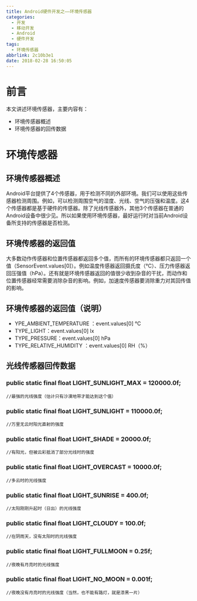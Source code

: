 ```yaml
---
title: Android硬件开发之——环境传感器
categories:
  - 开发
  - 移动开发
  - Android
  - 硬件开发
tags:
  - 环境传感器
abbrlink: 2c10b3e1
date: 2018-02-28 16:50:05
---
```

# 前言 
本文讲述环境传感器，主要内容有：  

- 环境传感器概述 
- 环境传感器的回传数据

<!--more-->  

# 环境传感器 
## 环境传感器概述
Android平台提供了4个传感器，用于检测不同的外部环境。我们可以使用这些传感器检测周围。例如，可以检测周围空气的湿度、光线、空气的压强和温度。这4个传感器都是基于硬件的传感器。除了光线传感器外，其他3个传感器在普通的Android设备中很少见。所以如果使用环境传感器，最好运行时对当前Android设备所支持的传感器是否检测。
  
## 环境传感器的返回值 
大多数动作传感器和位置传感器都返回多个值，而所有的环境传感器都只返回一个值（SensorEvent.values[0]）。例如温度传感器返回摄氏度（°C）、压力传感器返回压强值（hPa）。还有就是环境传感器返回的值很少收到杂音的干扰，而动作和位置传感器经常需要消除杂音的影响。例如，加速度传感器要消除重力对其回传值的影响。
  
## 环境传感器的返回值（说明）  

- YPE_AMBIENT_TEMPERATURE ：event.values[0] 	°C
- TYPE_LIGHT：event.values[0] 	lx 
- TYPE_PRESSURE：event.values[0] 	hPa
- TYPE_RELATIVE_HUMIDITY ：event.values[0] 	RH（%）	

## 光线传感器回传数据
 
### public static final float LIGHT_SUNLIGHT_MAX = 120000.0f;    
	//最强的光线强度（估计只有沙漠地带才能达到这个值）
### public static final float LIGHT_SUNLIGHT  =  110000.0f;   
	//万里无云时阳光直射的强度
### public static final float LIGHT_SHADE  =  20000.0f;    
	//有阳光，但被云彩抵消了部分光线时的强度
###  public static final float LIGHT_OVERCAST     = 10000.0f;	    
	//多云时的光线强度 
### public static final float LIGHT_SUNRISE      = 400.0f;  
	//太阳刚刚升起时（日出）的光线强度
### public static final float LIGHT_CLOUDY       = 100.0f;   
	//在阴雨天，没有太阳时的光线强度
### public static final float LIGHT_FULLMOON     = 0.25f;   
	//夜晚有月亮时的光线强度
### public static final float LIGHT_NO_MOON      = 0.001f;  
	//夜晚没有月亮时的光线强度（当然，也不能有路灯，就是漆黑一片）


